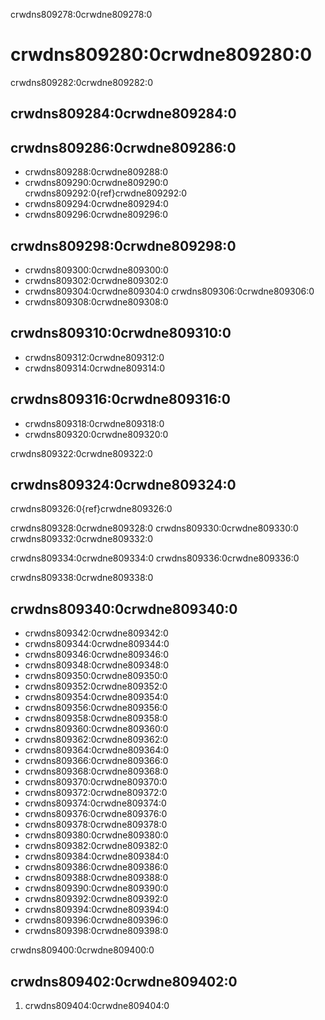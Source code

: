 crwdns809278:0crwdne809278:0
# crwdns809280:0crwdne809280:0

crwdns809282:0crwdne809282:0
## crwdns809284:0crwdne809284:0

## crwdns809286:0crwdne809286:0

- crwdns809288:0crwdne809288:0
- crwdns809290:0crwdne809290:0 crwdns809292:0{ref}crwdne809292:0
- crwdns809294:0crwdne809294:0
- crwdns809296:0crwdne809296:0

## crwdns809298:0crwdne809298:0

- crwdns809300:0crwdne809300:0
- crwdns809302:0crwdne809302:0
- crwdns809304:0crwdne809304:0 crwdns809306:0crwdne809306:0
- crwdns809308:0crwdne809308:0

## crwdns809310:0crwdne809310:0

- crwdns809312:0crwdne809312:0
- crwdns809314:0crwdne809314:0

## crwdns809316:0crwdne809316:0

- crwdns809318:0crwdne809318:0
- crwdns809320:0crwdne809320:0

crwdns809322:0crwdne809322:0
## crwdns809324:0crwdne809324:0

crwdns809326:0{ref}crwdne809326:0

crwdns809328:0crwdne809328:0 crwdns809330:0crwdne809330:0 crwdns809332:0crwdne809332:0

crwdns809334:0crwdne809334:0 crwdns809336:0crwdne809336:0

crwdns809338:0crwdne809338:0
## crwdns809340:0crwdne809340:0

- crwdns809342:0crwdne809342:0
- crwdns809344:0crwdne809344:0
- crwdns809346:0crwdne809346:0
- crwdns809348:0crwdne809348:0
- crwdns809350:0crwdne809350:0
- crwdns809352:0crwdne809352:0
- crwdns809354:0crwdne809354:0
- crwdns809356:0crwdne809356:0
- crwdns809358:0crwdne809358:0
- crwdns809360:0crwdne809360:0
- crwdns809362:0crwdne809362:0
- crwdns809364:0crwdne809364:0
- crwdns809366:0crwdne809366:0
- crwdns809368:0crwdne809368:0
- crwdns809370:0crwdne809370:0
- crwdns809372:0crwdne809372:0
- crwdns809374:0crwdne809374:0
- crwdns809376:0crwdne809376:0
- crwdns809378:0crwdne809378:0
- crwdns809380:0crwdne809380:0
- crwdns809382:0crwdne809382:0
- crwdns809384:0crwdne809384:0
- crwdns809386:0crwdne809386:0
- crwdns809388:0crwdne809388:0
- crwdns809390:0crwdne809390:0
- crwdns809392:0crwdne809392:0
- crwdns809394:0crwdne809394:0
- crwdns809396:0crwdne809396:0
- crwdns809398:0crwdne809398:0

crwdns809400:0crwdne809400:0
## crwdns809402:0crwdne809402:0

1. crwdns809404:0crwdne809404:0
